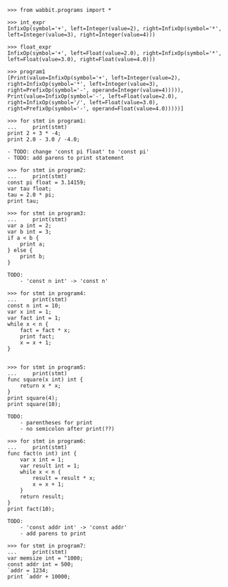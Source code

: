     >>> from wabbit.programs import *

    >>> int_expr
    InfixOp(symbol='+', left=Integer(value=2), right=InfixOp(symbol='*', left=Integer(value=3), right=Integer(value=4)))

    >>> float_expr
    InfixOp(symbol='+', left=Float(value=2.0), right=InfixOp(symbol='*', left=Float(value=3.0), right=Float(value=4.0)))

    >>> program1
    [Print(value=InfixOp(symbol='+', left=Integer(value=2), right=InfixOp(symbol='*', left=Integer(value=3), right=PrefixOp(symbol='-', operand=Integer(value=4))))), Print(value=InfixOp(symbol='-', left=Float(value=2.0), right=InfixOp(symbol='/', left=Float(value=3.0), right=PrefixOp(symbol='-', operand=Float(value=4.0)))))]

    >>> for stmt in program1:
    ...     print(stmt)
    print 2 + 3 * -4;
    print 2.0 - 3.0 / -4.0;

    - TODO: change 'const pi float' to 'const pi'
    - TODO: add parens to print statement

    >>> for stmt in program2:
    ...     print(stmt)
    const pi float = 3.14159;
    var tau float;
    tau = 2.0 * pi;
    print tau;

    >>> for stmt in program3:
    ...     print(stmt)
    var a int = 2;
    var b int = 3;
    if a < b {
        print a;
    } else {
        print b;
    }

    TODO: 
        - 'const n int' -> 'const n'

    >>> for stmt in program4:
    ...     print(stmt)
    const n int = 10;
    var x int = 1;
    var fact int = 1;
    while x < n {
        fact = fact * x;
        print fact;
        x = x + 1;
    }


    >>> for stmt in program5:
    ...     print(stmt)
    func square(x int) int {
        return x * x;
    }
    print square(4);
    print square(10);

    TODO:
        - parentheses for print
        - no semicolon after print(??)

    >>> for stmt in program6:
    ...     print(stmt)
    func fact(n int) int {
        var x int = 1;
        var result int = 1;
        while x < n {
            result = result * x;
            x = x + 1;
        }
        return result;
    }
    print fact(10);

    TODO:
        - 'const addr int' -> 'const addr'
        - add parens to print

    >>> for stmt in program7:
    ...     print(stmt)
    var memsize int = ^1000;
    const addr int = 500;
    `addr = 1234;
    print `addr + 10000;
